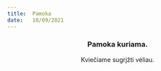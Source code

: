 ```yaml
---
title:  Pamoka
date:   18/09/2021
---
```


### <center>Pamoka kuriama.</center>
<center>Kviečiame sugrįžti vėliau.</center>